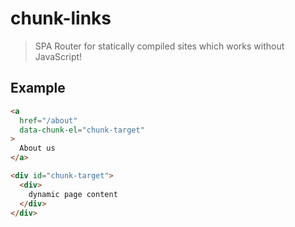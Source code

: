 # chunk-links

> SPA Router for statically compiled sites which works without JavaScript!

## Example

```html
<a 
  href="/about"
  data-chunk-el="chunk-target"
>
  About us
</a>

<div id="chunk-target">
  <div>
    dynamic page content
  </div>
</div>
```
